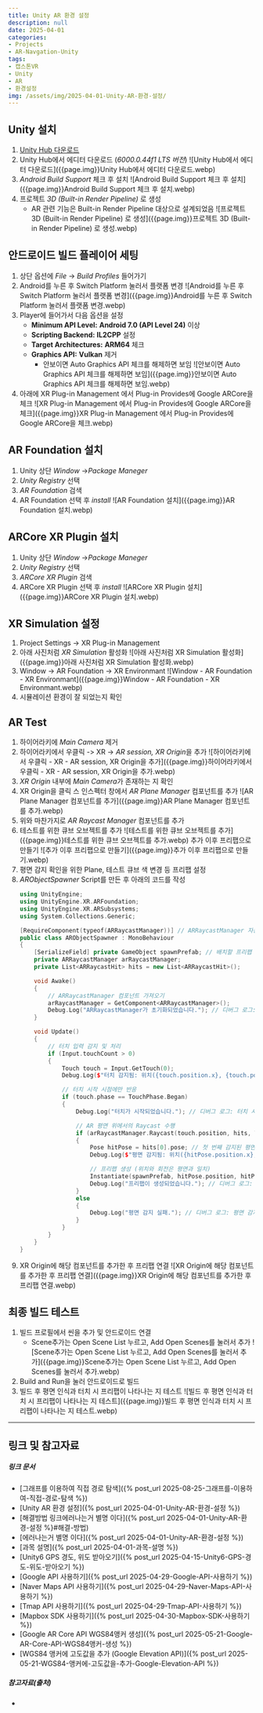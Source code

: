 ```yaml
---
title: Unity AR 환경 설정
description: null
date: 2025-04-01
categories:
- Projects
- AR-Navgation-Unity
tags:
- 캡스톤VR
- Unity
- AR
- 환경설정
img: /assets/img/2025-04-01-Unity-AR-환경-설정/
---
```

## Unity 설치
1. [Unity Hub 다운로드](https://unity.com/kr/download)
2. Unity Hub에서 에디터 다운로드 (*6000.0.44f1 LTS 버전*)
   ![Unity Hub에서 에디터 다운로드]({{page.img}}Unity Hub에서 에디터 다운로드.webp)
3. *Android Build Support* 체크 후 설치
   ![Android Build Support 체크 후 설치]({{page.img}}Android Build Support 체크 후 설치.webp)
4. 프로젝트 *3D (Built-in Render Pipeline)* 로 생성
   - AR 관련 기능은 Built-in Render Pipeline 대상으로 설계되었음
   ![프로젝트 3D (Built-in Render Pipeline) 로 생성]({{page.img}}프로젝트 3D (Built-in Render Pipeline) 로 생성.webp)

## 안드로이드 빌드 플레이어 세팅
1. 상단 옵션에 *File* -> *Build Profiles*  들어가기
2. Android를 누른 후 Switch Platform 눌러서 플랫폼 변경
   ![Android를 누른 후 Switch Platform 눌러서 플랫폼 변경]({{page.img}}Android를 누른 후 Switch Platform 눌러서 플랫폼 변경.webp)
3. Player에 들어가서 다음 옵션을 설정
   - **Minimum API Level:** **Android 7.0 (API Level 24)** 이상
   - **Scripting Backend:** **IL2CPP** 설정
   - **Target Architectures:** **ARM64** 체크
   - **Graphics API:** **Vulkan** 제거
     - 안보이면 Auto Graphics API 체크를 해제하면 보임
       ![안보이면 Auto Graphics API 체크를 해제하면 보임]({{page.img}}안보이면 Auto Graphics API 체크를 해제하면 보임.webp)
1. 아래에 XR Plug-in Management 에서 Plug-in Provides에 Google ARCore을 체크
   ![XR Plug-in Management 에서 Plug-in Provides에 Google ARCore을 체크]({{page.img}}XR Plug-in Management 에서 Plug-in Provides에 Google ARCore을 체크.webp)

## AR Foundation 설치
1. Unity 상단 *Window* ->*Package Maneger*
2. *Unity Registry* 선택
3. *AR Foundation* 검색
4. AR Foundation 선택 후 *install*
   ![AR Foundation 설치]({{page.img}}AR Foundation 설치.webp)

## ARCore XR Plugin 설치
1. Unity 상단 *Window* ->*Package Maneger*
2. *Unity Registry* 선택
3. *ARCore XR Plugin* 검색
4. ARCore XR Plugin 선택 후 *install*
   ![ARCore XR Plugin 설치]({{page.img}}ARCore XR Plugin 설치.webp)

## XR Simulation 설정
1. Project Settings -> XR Plug-in Management
2. 아래 사진처럼 *XR Simulation* 활성화
   ![아래 사진처럼 XR Simulation 활성화]({{page.img}}아래 사진처럼 XR Simulation 활성화.webp)
3. Window -> AR Foundation -> XR Environmant
   ![Window - AR Foundation - XR Environmant]({{page.img}}Window - AR Foundation - XR Environmant.webp) 
4. 시뮬레이션 환경이 잘 되었는지 확인

## AR Test
1. 하이어라키에 *Main Camera* 제거
2. 하이어라키에서 우클릭 -> XR -> *AR session, XR Origin*을 추가
   ![하이어라키에서 우클릭 - XR - AR session, XR Origin을 추가]({{page.img}}하이어라키에서 우클릭 - XR - AR session, XR Origin을 추가.webp)
3. *XR Origin* 내부에 *Main Camera*가 존재하는 지 확인
4. XR Origin을 클릭 스 인스펙터 창에서 *AR Plane Manager* 컴포넌트를 추가
   ![AR Plane Manager 컴포넌트를 추가]({{page.img}}AR Plane Manager 컴포넌트를 추가.webp)
5. 위와 마찬가지로 *AR Raycast Manager* 컴포넌트를 추가
6. 테스트를 위한 큐브 오브젝트를 추가
   ![테스트를 위한 큐브 오브젝트를 추가]({{page.img}}테스트를 위한 큐브 오브젝트를 추가.webp)
   추가 이후 프리팹으로 만들기
   ![추가 이후 프리팹으로 만들기]({{page.img}}추가 이후 프리팹으로 만들기.webp)
7. 평면 감지 확인을 위한 Plane, 테스트 큐브 색 변경 등 프리팹 설정
8. *ARObjectSpawner* Script를 만든 후 아래의 코드를 작성
	```cpp
	using UnityEngine;
	using UnityEngine.XR.ARFoundation;
	using UnityEngine.XR.ARSubsystems;
	using System.Collections.Generic;
	
	[RequireComponent(typeof(ARRaycastManager))] // ARRaycastManager 자동 추가
	public class ARObjectSpawner : MonoBehaviour
	{
		[SerializeField] private GameObject spawnPrefab; // 배치할 프리팹 (인스펙터에서 할당)
		private ARRaycastManager arRaycastManager;
		private List<ARRaycastHit> hits = new List<ARRaycastHit>();
	
		void Awake()
		{
			// ARRaycastManager 컴포넌트 가져오기
			arRaycastManager = GetComponent<ARRaycastManager>();
			Debug.Log("ARRaycastManager가 초기화되었습니다."); // 디버그 로그: 초기화 완료
		}
	
		void Update()
		{
			// 터치 입력 감지 및 처리
			if (Input.touchCount > 0)
			{
				Touch touch = Input.GetTouch(0);
				Debug.Log($"터치 감지됨: 위치({touch.position.x}, {touch.position.y})"); // 디버그 로그: 터치 위치 출력
	
				// 터치 시작 시점에만 반응
				if (touch.phase == TouchPhase.Began)
				{
					Debug.Log("터치가 시작되었습니다."); // 디버그 로그: 터치 시작
	
					// AR 평면 위에서의 Raycast 수행
					if (arRaycastManager.Raycast(touch.position, hits, TrackableType.PlaneWithinPolygon))
					{
						Pose hitPose = hits[0].pose; // 첫 번째 감지된 평면의 위치 가져오기
						Debug.Log($"평면 감지됨: 위치({hitPose.position.x}, {hitPose.position.y}, {hitPose.position.z})"); // 디버그 로그: 평면 위치 출력
	
						// 프리팹 생성 (위치와 회전은 평면과 일치)
						Instantiate(spawnPrefab, hitPose.position, hitPose.rotation);
						Debug.Log("프리팹이 생성되었습니다."); // 디버그 로그: 프리팹 생성 완료
					}
					else
					{
						Debug.Log("평면 감지 실패."); // 디버그 로그: 평면 감지 실패
					}
				}
			}
		}
	}
	```
9.  XR Origin에 해당 컴포넌트를 추가한 후 프리팹 연결
   ![XR Origin에 해당 컴포넌트를 추가한 후 프리팹 연결]({{page.img}}XR Origin에 해당 컴포넌트를 추가한 후 프리팹 연결.webp)

## 최종 빌드 테스트
1. 빌드 프로필에서 씬을 추가 및 안드로이드 연결
   - Scene추가는 Open Scene List 누르고, Add Open Scenes를 눌러서 추가
   ![Scene추가는 Open Scene List 누르고, Add Open Scenes를 눌러서 추가]({{page.img}}Scene추가는 Open Scene List 누르고, Add Open Scenes를 눌러서 추가.webp)
1. Build and Run을 눌러 안드로이드로 빌드
2. 빌드 후 평면 인식과 터치 시 프리팹이 나타나는 지 테스트
   ![빌드 후 평면 인식과 터치 시 프리팹이 나타나는 지 테스트]({{page.img}}빌드 후 평면 인식과 터치 시 프리팹이 나타나는 지 테스트.webp)




---
## 링크 및 참고자료

##### 링크 문서
- [그래프를 이용하여 직접 경로 탐색]({% post_url 2025-08-25-그래프를-이용하여-직접-경로-탐색 %})
- [Unity AR 환경 설정]({% post_url 2025-04-01-Unity-AR-환경-설정 %})
- [해결방법 링크에러나는거 별명 이다]({% post_url 2025-04-01-Unity-AR-환경-설정 %}#해결-방법)
- [에러나는거 별명 이다]({% post_url 2025-04-01-Unity-AR-환경-설정 %})
- [과목 설명]({% post_url 2025-04-01-과목-설명 %})
- [Unity6 GPS 경도, 위도 받아오기]({% post_url 2025-04-15-Unity6-GPS-경도-위도-받아오기 %})
- [Google API 사용하기]({% post_url 2025-04-29-Google-API-사용하기 %})
- [Naver Maps API 사용하기]({% post_url 2025-04-29-Naver-Maps-API-사용하기 %})
- [Tmap API 사용하기]({% post_url 2025-04-29-Tmap-API-사용하기 %})
- [Mapbox SDK 사용하기]({% post_url 2025-04-30-Mapbox-SDK-사용하기 %})
- [Google AR Core API WGS84앵커 생성]({% post_url 2025-05-21-Google-AR-Core-API-WGS84앵커-생성 %})
- [WGS84 앵커에 고도값을 추가 (Google Elevation API)]({% post_url 2025-05-21-WGS84-앵커에-고도값을-추가-Google-Elevation-API %})

##### 참고자료(출처)
- 




